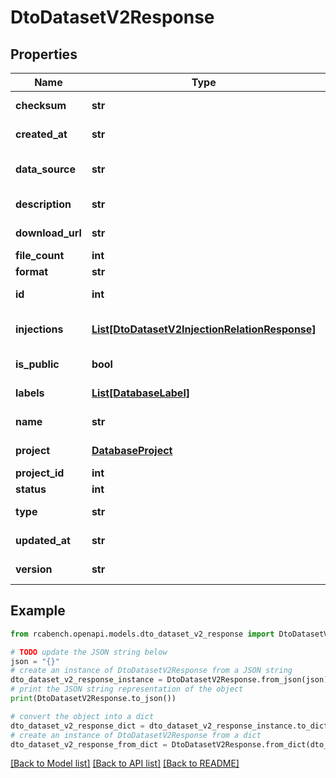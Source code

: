 # DtoDatasetV2Response


## Properties

Name | Type | Description | Notes
------------ | ------------- | ------------- | -------------
**checksum** | **str** | File checksum | [optional] 
**created_at** | **str** | Creation time | [optional] 
**data_source** | **str** | Data source description | [optional] 
**description** | **str** | Dataset description | [optional] 
**download_url** | **str** | Download URL | [optional] 
**file_count** | **int** | File count | [optional] 
**format** | **str** | Data format | [optional] 
**id** | **int** | Unique identifier | [optional] 
**injections** | [**List[DtoDatasetV2InjectionRelationResponse]**](DtoDatasetV2InjectionRelationResponse.md) | Associated fault injections | [optional] 
**is_public** | **bool** | Whether public | [optional] 
**labels** | [**List[DatabaseLabel]**](DatabaseLabel.md) | Associated labels | [optional] 
**name** | **str** | Dataset name | [optional] 
**project** | [**DatabaseProject**](DatabaseProject.md) | Associated project info | [optional] 
**project_id** | **int** | Project ID | [optional] 
**status** | **int** | Status | [optional] 
**type** | **str** | Dataset type | [optional] 
**updated_at** | **str** | Update time | [optional] 
**version** | **str** | Dataset version | [optional] 

## Example

```python
from rcabench.openapi.models.dto_dataset_v2_response import DtoDatasetV2Response

# TODO update the JSON string below
json = "{}"
# create an instance of DtoDatasetV2Response from a JSON string
dto_dataset_v2_response_instance = DtoDatasetV2Response.from_json(json)
# print the JSON string representation of the object
print(DtoDatasetV2Response.to_json())

# convert the object into a dict
dto_dataset_v2_response_dict = dto_dataset_v2_response_instance.to_dict()
# create an instance of DtoDatasetV2Response from a dict
dto_dataset_v2_response_from_dict = DtoDatasetV2Response.from_dict(dto_dataset_v2_response_dict)
```
[[Back to Model list]](../README.md#documentation-for-models) [[Back to API list]](../README.md#documentation-for-api-endpoints) [[Back to README]](../README.md)


